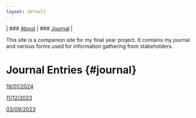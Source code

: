 ```yaml
---
layout: default
---
```

| ### [About](about) | ### [Journal](#journal) |

This site is a companion site for my final year project. It contains my journal and various forms used for information gathering from stakeholders.

# Journal Entries {#journal}

[19/01/2024](2024-01-19)

[11/12/2023](2023-12-11)

[03/09/2023](2023-09-03)

